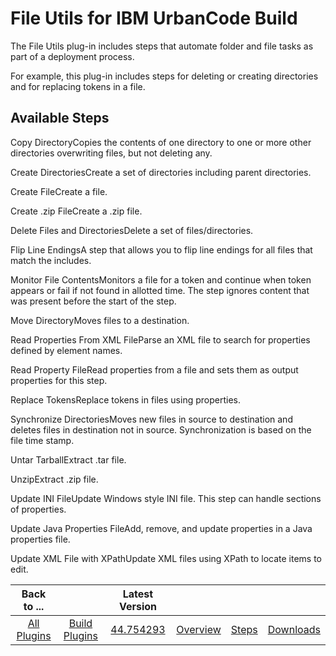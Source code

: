 
File Utils for IBM UrbanCode Build
==================================

The File Utils plug-in includes steps that automate folder and file tasks as part of a deployment process.

For example, this plug-in includes steps for deleting or creating directories and for replacing tokens in a file.


Available Steps
---------------

Copy DirectoryCopies the contents of one directory to one or more other directories overwriting files, but not deleting any.

Create DirectoriesCreate a set of directories including parent directories.

Create FileCreate a file.

Create .zip FileCreate a .zip file.

Delete Files and DirectoriesDelete a set of files/directories.

Flip Line EndingsA step that allows you to flip line endings for all files that match the includes.

Monitor File ContentsMonitors a file for a token and continue when token appears or fail if not found in allotted time. The step ignores content that was present before the start of the step.

Move DirectoryMoves files to a destination.

Read Properties From XML FileParse an XML file to search for properties defined by element names.

Read Property FileRead properties from a file and sets them as output properties for this step.

Replace TokensReplace tokens in files using properties.

Synchronize DirectoriesMoves new files in source to destination and deletes files in destination not in source. Synchronization is based on the file time stamp.

Untar TarballExtract .tar file.

UnzipExtract .zip file.

Update INI FileUpdate Windows style INI file. This step can handle sections of properties.

Update Java Properties FileAdd, remove, and update properties in a Java properties file.

Update XML File with XPathUpdate XML files using XPath to locate items to edit.



|Back to ...||Latest Version||||
| :---: | :---: | :---: | :---: | :---: | :---: |
|[All Plugins](../../index.md)|[Build Plugins](../README.md)|[44.754293](https://raw.githubusercontent.com/UrbanCode/IBM-UCB-PLUGINS/main/files/FileUtils/FileUtils-44.754293.zip)|[Overview](overview.md)|[Steps](steps.md)|[Downloads](downloads.md)|
